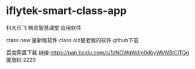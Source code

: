 # iflytek-smart-class-app
科大讯飞 畅言智慧课堂  应用软件

class new 是新版软件 class old是老版的软件
github下载

百度网盘下载
链接:https://pan.baidu.com/s/1zNOWqWdm0dbyWkWBIClTQg 提取码:2229
